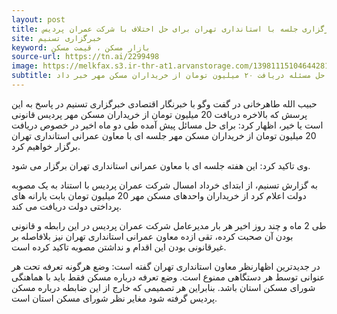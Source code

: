 ```yaml
---
layout: post
title: برگزاری جلسه با استانداری تهران برای حل اختلاف با شرکت عمران پردیس
site: خبرگزاری تسنیم
keyword: بازار مسکن ، قیمت مسکن
source-url: https://tn.ai/2299498
image: https://melkfax.s3.ir-thr-at1.arvanstorage.com/1398111510464428119579944.jpg
subtitle: معاون وزیر راه و شهرسازی از برگزاری جلسه با معاون استانداری تهران برای حل مسئله دریافت ۲۰ میلیون تومان از خریداران مسکن مهر خبر داد.
---
```

حبیب الله طاهرخانی در گفت وگو با خبرنگار اقتصادی خبرگزاری تسنیم در پاسخ به این پرسش که بالاخره دریافت 20 میلیون تومان از خریداران مسکن مهر پردیس قانونی است یا خیر، اظهار کرد:  برای حل مسائل پیش آمده طی دو ماه اخیر در خصوص دریافت 20 میلیون تومان از خریداران مسکن مهر جلسه ای با معاون عمرانی استانداری تهران برگزار خواهیم کرد.

وی تاکید کرد: این هفته جلسه ای با معاون عمرانی استانداری تهران برگزار می شود.

به گزارش تسنیم، از ابتدای خرداد امسال شرکت عمران پردیس با استناد به یک مصوبه دولت اعلام کرد از خریداران واحدهای مسکن مهر 20 میلیون تومان بابت یارانه های پرداختی دولت دریافت می کند.

طی 2 ماه و چند روز اخیر هر بار مدیرعامل شرکت عمران پردیس در این رابطه و قانونی بودن آن صحبت کرده، تقی ازده معاون عمرانی استانداری تهران نیز بلافاصله بر غیرقانونی بودن این اقدام و نداشتن مصوبه تاکید کرده است.

در جدیدترین اظهارنظر معاون استانداری تهران گفته است: وضع هرگونه تعرفه تحت هر عنوانی توسط هر دستگاهی ممنوع است. وضع تعرفه درباره مسکن فقط باید با هماهنگی شورای مسکن استان باشد. بنابراین هر تصمیمی که خارج از این ضابطه درباره مسکن پردیس گرفته شود مغایر نظر شورای مسکن استان است.